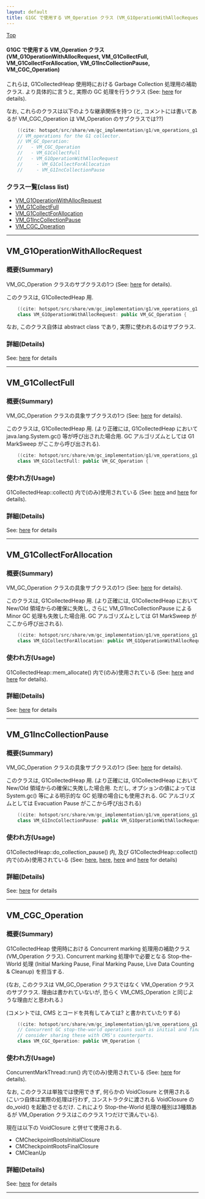 ```yaml
---
layout: default
title: G1GC で使用する VM_Operation クラス (VM_G1OperationWithAllocRequest, VM_G1CollectFull, VM_G1CollectForAllocation, VM_G1IncCollectionPause, VM_CGC_Operation)
---
```

[Top](../index.html)

#### G1GC で使用する VM_Operation クラス (VM_G1OperationWithAllocRequest, VM_G1CollectFull, VM_G1CollectForAllocation, VM_G1IncCollectionPause, VM_CGC_Operation)

これらは, G1CollectedHeap 使用時における Garbage Collection 処理用の補助クラス.
より具体的に言うと, 実際の GC 処理を行うクラス (See: [here](no2480EWm.html) for details).

なお, これらのクラスは以下のような継承関係を持つ
(と, コメントには書いてあるが VM_CGC_Operation は VM_Operation のサブクラスでは??)

```cpp
    ((cite: hotspot/src/share/vm/gc_implementation/g1/vm_operations_g1.hpp))
    // VM_operations for the G1 collector.
    // VM_GC_Operation:
    //   - VM_CGC_Operation
    //   - VM_G1CollectFull
    //   - VM_G1OperationWithAllocRequest
    //     - VM_G1CollectForAllocation
    //     - VM_G1IncCollectionPause
```



### クラス一覧(class list)

  * [VM_G1OperationWithAllocRequest](#no4hKzSXvm)
  * [VM_G1CollectFull](#noiW9pgFSY)
  * [VM_G1CollectForAllocation](#noxZg3YkTZ)
  * [VM_G1IncCollectionPause](#noT14Bi7FC)
  * [VM_CGC_Operation](#noJnAv1HJA)


---
## <a name="no4hKzSXvm" id="no4hKzSXvm">VM_G1OperationWithAllocRequest</a>

### 概要(Summary)
VM_GC_Operation クラスのサブクラスの1つ (See: [here](no2480EWm.html) for details).

このクラスは, G1CollectedHeap 用.


```cpp
    ((cite: hotspot/src/share/vm/gc_implementation/g1/vm_operations_g1.hpp))
    class VM_G1OperationWithAllocRequest: public VM_GC_Operation {
```

なお, このクラス自体は abstract class であり, 実際に使われるのはサブクラス.




### 詳細(Details)
See: [here](../doxygen/classVM__G1OperationWithAllocRequest.html) for details

---
## <a name="noiW9pgFSY" id="noiW9pgFSY">VM_G1CollectFull</a>

### 概要(Summary)
VM_GC_Operation クラスの具象サブクラスの1つ (See: [here](no2480EWm.html) for details).

このクラスは, G1CollectedHeap 用.
(より正確には, G1CollectedHeap において java.lang.System.gc() 等が呼び出された場合用.
GC アルゴリズムとしては G1 MarkSweep がここから呼び出される).


```cpp
    ((cite: hotspot/src/share/vm/gc_implementation/g1/vm_operations_g1.hpp))
    class VM_G1CollectFull: public VM_GC_Operation {
```

### 使われ方(Usage)
G1CollectedHeap::collect() 内で(のみ)使用されている (See: [here](no28916_jv.html) and [here](no2935eVI.html) for details).




### 詳細(Details)
See: [here](../doxygen/classVM__G1CollectFull.html) for details

---
## <a name="noxZg3YkTZ" id="noxZg3YkTZ">VM_G1CollectForAllocation</a>

### 概要(Summary)
VM_GC_Operation クラスの具象サブクラスの1つ (See: [here](no2480EWm.html) for details).

このクラスは, G1CollectedHeap 用.
(より正確には, G1CollectedHeap において New/Old 領域からの確保に失敗し, 
さらに VM_G1IncCollectionPause による Minor GC 処理も失敗した場合用.
GC アルゴリズムとしては G1 MarkSweep がここから呼び出される).


```cpp
    ((cite: hotspot/src/share/vm/gc_implementation/g1/vm_operations_g1.hpp))
    class VM_G1CollectForAllocation: public VM_G1OperationWithAllocRequest {
```

### 使われ方(Usage)
G1CollectedHeap::mem_allocate() 内で(のみ)使用されている (See: [here](no28916fAb.html) and [here](no2935ATn.html) for details).




### 詳細(Details)
See: [here](../doxygen/classVM__G1CollectForAllocation.html) for details

---
## <a name="noT14Bi7FC" id="noT14Bi7FC">VM_G1IncCollectionPause</a>

### 概要(Summary)
VM_GC_Operation クラスの具象サブクラスの1つ (See: [here](no2480EWm.html) for details).

このクラスは, G1CollectedHeap 用.
(より正確には, G1CollectedHeap において New/Old 領域からの確保に失敗した場合用.
ただし, オプションの値によっては System.gc() 等による明示的な GC 処理の場合にも使用される. 
GC アルゴリズムとしては Evacuation Pause がここから呼び出される)


```cpp
    ((cite: hotspot/src/share/vm/gc_implementation/g1/vm_operations_g1.hpp))
    class VM_G1IncCollectionPause: public VM_G1OperationWithAllocRequest {
```

### 使われ方(Usage)
G1CollectedHeap::do_collection_pause() 内, 及び G1CollectedHeap::collect() 内で(のみ)使用されている
(See: [here](no28916fAb.html), [here](no2935YzN.html), [here](no28916_jv.html) and [here](no2935eVI.html) for details)




### 詳細(Details)
See: [here](../doxygen/classVM__G1IncCollectionPause.html) for details

---
## <a name="noJnAv1HJA" id="noJnAv1HJA">VM_CGC_Operation</a>

### 概要(Summary)
G1CollectedHeap 使用時における Concurrent marking 処理用の補助クラス(VM_Operation クラス).
Concurrent marking 処理中で必要となる Stop-the-World 処理 
(Initial Marking Pause, Final Marking Pause, Live Data Counting & Cleanup) を担当する.

(なお, このクラスは VM_GC_Operation クラスではなく VM_Operation クラスのサブクラス.
 理由は書かれていないが, 恐らく VM_CMS_Operation と同じような理由だと思われる.)

(コメントでは, CMS とコードを共有してみては? と書かれていたりする)

```cpp
    ((cite: hotspot/src/share/vm/gc_implementation/g1/vm_operations_g1.hpp))
    // Concurrent GC stop-the-world operations such as initial and final mark;
    // consider sharing these with CMS's counterparts.
    class VM_CGC_Operation: public VM_Operation {
```

### 使われ方(Usage)
ConcurrentMarkThread::run() 内で(のみ)使用されている (See: [here](no2935d4w.html) for details).

なお, このクラスは単独では使用できず, 何らかの VoidClosure と併用される
(こいつ自体は実際の処理は行わず, コンストラクタに渡される VoidClosure の do_void() を起動させるだけ.
 これにより Stop-the-World 処理の種別は3種類あるが VM_Operation クラスはこのクラス 1つだけで済んでいる).

現在は以下の VoidClosure と併せて使用される.

* CMCheckpointRootsInitialClosure
* CMCheckpointRootsFinalClosure
* CMCleanUp




### 詳細(Details)
See: [here](../doxygen/classVM__CGC__Operation.html) for details

---
